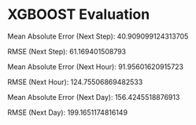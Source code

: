 # XGBOOST Evaluation
Mean Absolute Error (Next Step): 40.909099124313705

RMSE (Next Step): 61.169401508793

Mean Absolute Error (Next Hour): 91.95601620915723

RMSE (Next Hour): 124.75506869482533

Mean Absolute Error (Next Day): 156.4245518876913

RMSE (Next Day): 199.1651174816149

